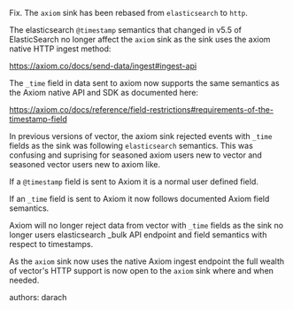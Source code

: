 Fix. The `axiom` sink has been rebased from `elasticsearch` to `http`.

The elasticsearch `@timestamp` semantics that changed in v5.5 of ElasticSearch no
longer affect the `axiom` sink as the sink uses the axiom native HTTP ingest method:

  https://axiom.co/docs/send-data/ingest#ingest-api

The `_time` field in data sent to axiom now supports the same semantics as the Axiom
native API and SDK as documented here:

  https://axiom.co/docs/reference/field-restrictions#requirements-of-the-timestamp-field

In previous versions of vector, the axiom sink rejected events with `_time` fields as
the sink was following `elasticsearch` semantics. This was confusing and suprising for
seasoned axiom users new to vector and seasoned vector users new to axiom like.

If a `@timestamp` field is sent to Axiom it is a normal user defined field.

If an `_time` field is sent to Axiom it now follows documented Axiom field semantics.

Axiom will no longer reject data from vector with `_time` fields as the sink no
longer users elasticsearch _bulk API endpoint and field semantics with respect to
timestamps.

As the `axiom` sink now uses the native Axiom ingest endpoint the full wealth of
vector's HTTP support is now open to the `axiom` sink where and when needed.

authors: darach
